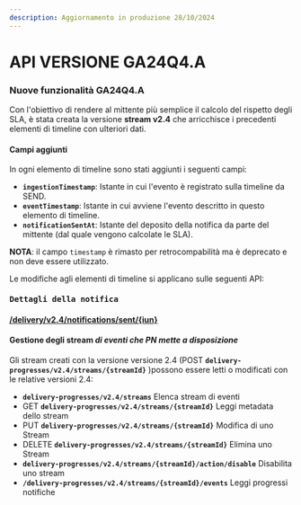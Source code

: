 ```yaml
---
description: Aggiornamento in produzione 28/10/2024
---
```


# API VERSIONE GA24Q4.A

### Nuove funzionalità GA24Q4.A

Con l'obiettivo di rendere al mittente più semplice il calcolo del rispetto degli SLA, è stata creata la versione **stream v2.4** che arricchisce i precedenti elementi di timeline con ulteriori dati.

#### Campi aggiunti

In ogni elemento di timeline sono stati aggiunti i seguenti campi:

* **`ingestionTimestamp`**: Istante in cui l'evento è registrato sulla timeline da SEND.
* **`eventTimestamp`**: Istante in cui avviene l'evento descritto in questo elemento di timeline.
* **`notificationSentAt`**: Istante del deposito della notifica da parte del mittente (dal quale vengono calcolate le SLA).

**NOTA**: il campo `timestamp` è rimasto per retrocompabilità ma è deprecato e non deve essere utilizzato.

Le modifiche agli elementi di timeline si applicano sulle seguenti API:

#### <kbd>**Dettagli della notifica**</kbd>

#### [**/delivery/v2.4/notifications/sent/{iun}**](https://petstore.swagger.io/?url=https%3A%2F%2Fraw.githubusercontent.com%2Fpagopa%2Fpn-delivery%2Fmain%2Fdocs%2Fopenapi%2Fapi-external-b2b-pa-bundle.yaml#/SenderReadB2B/retrieveSentNotificationV24)&#x20;

#### **Gestione degli stream** _di eventi che PN mette a disposizione_

Gli stream creati con la versione versione 2.4 (POST **`delivery-progresses/v2.4/streams/{streamId}`** )possono essere letti o modificati con le relative versioni 2.4:

* **`delivery-progresses/v2.4/streams`** Elenca stream di eventi
* GET **`delivery-progresses/v2.4/streams/{streamId}`** Leggi metadata dello stream
* PUT **`delivery-progresses/v2.4/streams/{streamId}`** Modifica di uno Stream
* DELETE **`delivery-progresses/v2.4/streams/{streamId}`** Elimina uno Stream
* **`delivery-progresses/v2.4/streams/{streamId}/action/disable`** Disabilita uno stream
* **`/delivery-progresses/v2.4/streams/{streamId}/events`** Leggi progressi notifiche













